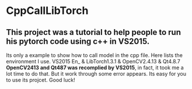 # CppCallLibTorch
## This project was a tutorial to help people to run his pytorch code using c++ in VS2015.
Its only a example to show how to call model in the cpp file.
Here lists the environment I use.
VS2015 En_ & LibTorch1.3.1 & OpenCV2.4.13 & Qt4.8.7
**OpenCV2413 and Qt487 was recomplied by VS2015**, in fact, it took me a lot time to do that. But it work through some error appears.
Its easy for you to use its projcet. Good luck!
